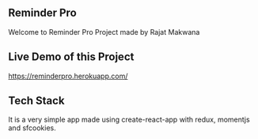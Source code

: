 ## Reminder Pro 

Welcome to Reminder Pro Project made by Rajat Makwana

## Live Demo of this Project

https://reminderpro.herokuapp.com/

## Tech Stack

It is a very simple app made using create-react-app with redux, momentjs and sfcookies.